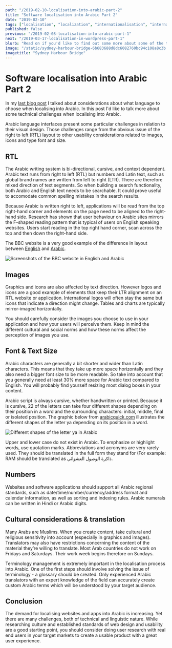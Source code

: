 ```yaml
---
path: "/2019-02-10-localisation-into-arabic-part-2"
title: "Software localisation into Arabic Part 2"
date: "2019-02-10"
tags: ["localisation", "localization", "internationalisation", "internationalization", "translation", "globalisation", "globalization", "challenges", "Arabic"]
published: false
previous: "/2019-02-08-localisation-into-arabic-part-1"
next: "/2019-03-17-localisation-in-wordpress-part-1"
blurb: "Read on if you'd like to find out some more about some of the technical challenges when localising into Arabic."
image: "/static/sydney-harbour-bridge-6b683688d8dc6082760bc94c108a8c3b.jpg"
imagetitle: "Sydney Harbour Bridge"
---
```


# Software localisation into Arabic Part 2

In my [last blog post](https://www.cornelia-schulz.net/2019-02-08-localisation-into-arabic-part-1 "last blog post") I talked about considerations about what language to choose when localising into Arabic. In this post I'd like to talk more about some technical challenges when localising into Arabic.

Arabic language interfaces present some particular challenges in relation to their visual design. Those challenges range from the obvious issue of the right to left (RTL) layout to other usability considerations related to images, icons and type font and size.

## RTL

The Arabic writing system is bi-directional, cursive, and context dependent. Arabic text runs from right to left (RTL) but numbers and Latin text, such as global brand names are written from left to right (LTR). There are therefore mixed direction of text segments. So when building a search functionality, both Arabic and English text needs to be searchable. It could prove useful to accomodate common spelling mistakes in the search results.

Because Arabic is written right to left, applications will be read from the top right-hand corner and elements on the page need to be aligned to the right-hand side. Research has shown that user behaviour on Arabic sites mirrors the F-shaped reading pattern that is typical of users on English speaking websites. Users start reading in the top right hand corner, scan across the top and then down the right-hand side.

The BBC website is a very good example of the difference in layout between [English](https://www.bbc.com/ "BBC.com website in English") and [Arabic](https://www.bbc.com/arabic "BBC.com website in Arabic").

![Screenshots of the BBC website in English and Arabic](/static/BBC-screenshots-4416da6abcd378dac74918dceece3d6a.jpg)

## Images

Graphics and icons are also affected by text direction. However logos and icons are a good example of elements that keep their LTR alignment on an RTL website or application. International logos will often stay the same but icons that indicate a direction might change. Tables and charts are typically mirror-imaged horizontally.

You should carefully consider the images you choose to use in your application and how your users will perceive them. Keep in mind the different cultural and social norms and how these norms affect the perception of images you use.

## Font & Text Size

Arabic characters are generally a bit shorter and wider than Latin characters. This means that they take up more space horizontally and they also need a bigger font size to be more readable. So take into account that you generally need at least 30% more space for Arabic text compared to English. You will probably find yourself resizing most dialog boxes in your content.

Arabic script is always cursive, whether handwritten or printed. Because it is cursive, 22 of the letters can take four different shapes depending on their position in a word and the surrounding characters: initial, middle, final or isolated position. The graphic below from [arabicquick.com](http://arabicquick.com/learn-the-arabic-letter-ya/ "arabicquick.com") illustrates the different shapes of the letter ya depending on its position in a word.

![Different shapes of the letter ya in Arabic](/static/ya-fe58c591618cb87686520c7f929e8afa.png)

Upper and lower case do not exist in Arabic. To emphasize or highlight words, use quotation marks. Abbreviations and acronyms are very rarely used. They should be translated in the full form they stand for (For example: RAM should be translated as ذاكرة الوصول العشوائي.

## Numbers

Websites and software applications should support all Arabic regional standards, such as date/time/number/currency/address format and calendar information, as well as sorting and indexing rules. Arabic numerals can be written  in Hindi or Arabic digits.

## Cultural considerations & translation

Many Arabs are Muslims. When you create content, take cultural and religious sensitivity into account (especially in graphics and images). Translators may also have restrictions concerning the content of the material they’re willing to translate. Most Arab countries do not work on Fridays and Saturdays. Their work week begins therefore on Sundays.

Terminology management is extremely important in the localisation process into Arabic. One of the first steps should involve solving the issue of terminology - a glossary should be created. Only experienced Arabic translators with an expert knowledge of the field can accurately create custom Arabic terms which will be understood by your target audience.

## Conclusion

The demand for localising websites and apps into Arabic is increasing. Yet there are many challenges, both of technical and linguistic nature. While researching culture and established standards of web design and usability are a good starting point, you should consider doing user research with real end users in your target markets to create a usable product with a great user experience.